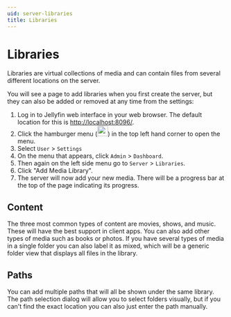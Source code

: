 ```yaml
---
uid: server-libraries
title: Libraries
---
```


# Libraries

Libraries are virtual collections of media and can contain files from several different locations on the server.

You will see a page to add libraries when you first create the server, but they can also be added or removed at any time from the settings:

1. Log in to Jellyfin web interface in your web browser. The default location for this is <http://localhost:8096/>.
2. Click the hamburger menu (<img src="https://upload.wikimedia.org/wikipedia/commons/thumb/b/b2/Hamburger_icon.svg/191px-Hamburger_icon.svg.png" width="24"/>) in the top left hand corner to open the menu.
3. Select `User` > `Settings`
4. On the menu that appears, click `Admin` > `Dashboard`.
5. Then again on the left side menu go to `Server` > `Libraries`.
6. Click "Add Media Library". 
7. The server will now add your new media. There will be a progress bar at the top of the page indicating its progress.

## Content

The three most common types of content are movies, shows, and music. These will have the best support in client apps. You can also add other types of media such as books or photos. If you have several types of media in a single folder you can also label it as mixed, which will be a generic folder view that displays all files in the library.

## Paths

You can add multiple paths that will all be shown under the same library. The path selection dialog will allow you to select folders visually, but if you can't find the exact location you can also just enter the path manually.
